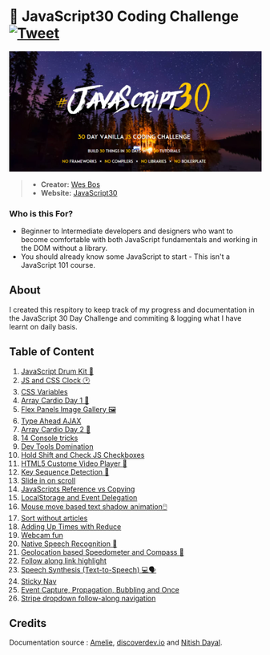 # 🍦 JavaScript30 Coding Challenge [![Tweet](https://img.shields.io/twitter/url/http/shields.io.svg?style=social)](https://twitter.com/intent/tweet?text=JavaScript30%20by%20Wesbos&url=https://github.com/Mitzelldone/JavaScript30&via=Donee96&hashtags=JavaScript30)
![JavaScript30](./The%2030%20Projects/images/JavaScript30.PNG)

> - **Creator:** [Wes Bos](https://github.com/wesbos)
> - **Website:** [JavaScript30](https://javascript30.com/)

### Who is this For?
- Beginner to Intermediate developers and designers who want to become comfortable with both JavaScript fundamentals and working in the DOM without a library. 
- You should already know some JavaScript to start - This isn't a JavaScript 101 course.

## About
I created this respitory to keep track of my progress and documentation in the JavaScript 30 Day Challenge and commiting & logging what I have learnt on daily basis.

## Table of Content

1. [JavaScript Drum Kit 🥁](https://github.com/Mitzelldone/JavaScript30/tree/main/The%2030%20Projects/01%20-%20JavaScript%20Drum%20Kit)
2. [JS and CSS Clock 🕑](https://github.com/Mitzelldone/JavaScript30/tree/main/The%2030%20Projects/02%20-%20JS%20and%20CSS%20Clock)
3. [CSS Variables](https://github.com/Mitzelldone/JavaScript30/tree/main/The%2030%20Projects/03%20-%20CSS%20Variables)
4. [Array Cardio Day 1 💪](https://github.com/Mitzelldone/JavaScript30/tree/main/The%2030%20Projects/04%20-%20Array%20Cardio%20Day%201)
5. [Flex Panels Image Gallery 🖼️](https://github.com/Mitzelldone/JavaScript30/tree/main/The%2030%20Projects/05%20-%20Flex%20Panel%20Gallery)
6. [Type Ahead AJAX](https://github.com/Mitzelldone/JavaScript30/tree/main/The%2030%20Projects/06%20-%20Type%20Ahead)
7. [Array Cardio Day 2 💪](https://github.com/Mitzelldone/JavaScript30/tree/main/The%2030%20Projects/07%20-%20Array%20Cardio%20Day%202)
8. [14 Console tricks](https://github.com/Mitzelldone/JavaScript30/tree/main/The%2030%20Projects/08%20-%20Fun%20with%20HTML5%20Canvas)
9. [Dev Tools Domination](https://github.com/Mitzelldone/JavaScript30/tree/main/The%2030%20Projects/09%20-%20Dev%20Tools%20Domination)
10. [Hold Shift and Check JS Checkboxes](https://github.com/Mitzelldone/JavaScript30/tree/main/The%2030%20Projects/10%20-%20Hold%20Shift%20and%20Check%20%20JS%20Checkboxes)
11. [HTML5 Custome Video Player 🐰](https://github.com/Mitzelldone/JavaScript30/tree/main/The%2030%20Projects/11%20-%20Custom%20Video%20Player)
12. [Key Sequence Detection 🦄](https://github.com/Mitzelldone/JavaScript30/tree/main/The%2030%20Projects/12%20-%20Key%20Sequence%20Detection)
13. [Slide in on scroll](https://github.com/Mitzelldone/JavaScript30/tree/main/The%2030%20Projects/13%20-%20Slide%20in%20on%20Scroll)
14. [JavaScripts Reference vs Copying](https://github.com/Mitzelldone/JavaScript30/blob/main/The%2030%20Projects/14%20-%20JavaScript%20References%20VS%20Copying/readme.md)
15. [LocalStorage and Event Delegation](https://github.com/Mitzelldone/JavaScript30/tree/main/The%2030%20Projects/15%20-%20Local%20Storage%20and%20Event%20Delegation)
16. [Mouse move based text shadow animation🖱️](https://github.com/Mitzelldone/JavaScript30/tree/main/The%2030%20Projects/16%20-%20Mouse%20Move%20Shadow)
17. [Sort without articles](https://github.com/Mitzelldone/JavaScript30/tree/main/The%2030%20Projects/17%20-%20Sort%20Without%20Articles)
18. [Adding Up Times with Reduce](https://github.com/Mitzelldone/JavaScript30/tree/main/The%2030%20Projects/18%20-%20Adding%20Up%20Times%20with%20Reduce)
19. [Webcam fun](https://github.com/Mitzelldone/JavaScript30/tree/main/The%2030%20Projects/19%20-%20Webcam%20Fun)
20. [Native Speech Recognition 🎤](https://github.com/Mitzelldone/JavaScript30/tree/main/The%2030%20Projects/20%20-%20Speech%20Detection)
21. [Geolocation based Speedometer and Compass 🧭](https://github.com/Mitzelldone/JavaScript30/tree/main/The%2030%20Projects/21%20-%20Geolocation)
22. [Follow along link highlight](https://github.com/Mitzelldone/JavaScript30/tree/main/The%2030%20Projects/22%20-%20Follow%20Along%20Link%20Highlighter)
23. [Speech Synthesis (Text-to-Speech) 💻🗣️](https://github.com/Mitzelldone/JavaScript30/tree/main/The%2030%20Projects/23%20-%20Speech%20Synthesis)
24. [Sticky Nav](https://github.com/Mitzelldone/JavaScript30/tree/main/The%2030%20Projects/24%20-%20Sticky%20Nav)
25. [Event Capture, Propagation, Bubbling and Once](https://github.com/Mitzelldone/JavaScript30/tree/main/The%2030%20Projects/25%20-%20Event%20Capture%2C%20Propagation%2C%20Bubbling%20and%20Once)
26. [Stripe dropdown follow-along navigation](https://github.com/Mitzelldone/JavaScript30/tree/main/The%2030%20Projects/26%20-%20Stripe%20Follow%20Along%20Nav)
## Credits
Documentation source : [Amelie](https://github.com/amelieyeh/JS30), [discoverdev.io](https://www.discoverdev.io/blog/series/js30/) and [Nitish Dayal](https://github.com/nitishdayal/JavaScript30).
